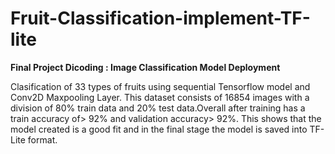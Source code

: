 # Fruit-Classification-implement-TF-lite

**Final Project Dicoding : Image Classification Model Deployment**

Clasification of 33 types of fruits using sequential Tensorflow model and Conv2D Maxpooling Layer. This dataset consists of 16854 images with a division of 80% train data and 20% test data.Overall after training has a train accuracy of> 92% and validation accuracy> 92%. This shows that the model created is a good fit and in the final stage the model is saved into TF-Lite format.
